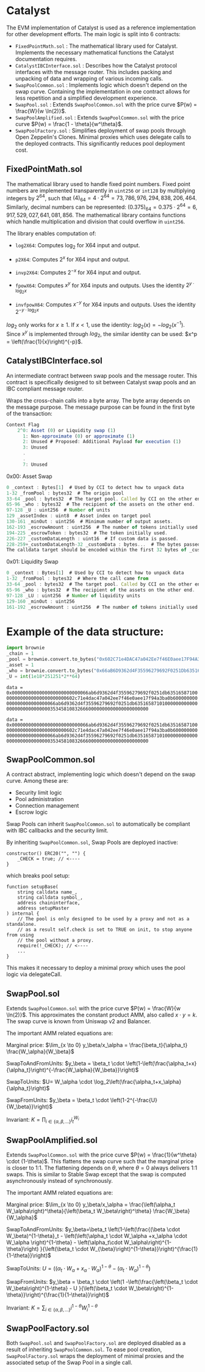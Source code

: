 # Catalyst

The EVM implementation of Catalyst is used as a reference implementation for other development efforts. The main logic is split into 6 contracts:

- `FixedPointMath.sol` : The mathematical library used for Catalyst. Implements the necessary mathematical functions the Catalyst documentation requires.
- `CatalystIBCInterface.sol` : Describes how the Catalyst protocol interfaces with the message router. This includes packing and unpacking of data and wrapping of various incoming calls.
- `SwapPoolCommon.sol` : Implements logic which doesn't depend on the swap curve. Containing the implementation in one contract allows for less repetition and a simplified development experience.
- `SwapPool.sol` : Extends `SwapPoolCommon.sol` with the price curve $P(w) = \frac{W}{w \ln(2)}$.
- `SwapPoolAmplified.sol` : Extends `SwapPoolCommon.sol` with the price curve $P(w) = \frac{1 - \theta}{w^\theta}$.
- `SwapPoolFactory.sol` : Simplifies deployment of swap pools through Open Zeppelin's Clones. Minimal proxies which uses delegate calls to the deployed contracts. This significantly reduces pool deployment cost. 

## FixedPointMath.sol

The mathematical library used to handle fixed point numbers. Fixed point numbers are  implemented transparently in `uint256` or `int128` by multiplying integers by $2^{64}$, such that $(4)_{64} = 4 · 2^{64} = 73,786,976,294,838,206,464$. Similarly, decimal numbers can be represented: $(0.375)_{64} = 0.375 · 2^{64} = 6,917,529,027,641,081,856$. The mathematical library contains functions which handle multiplication and division that could overflow in `uint256`.

The library enables computation of: 

- `log2X64`: Computes $\log_2$ for X64 input and output.

- `p2X64`: Computes $2^x$ for X64 input and output.

- `invp2X64`: Computes $2^{-x}$ for X64 input and output.

- `fpowX64`: Computes $x^y$ for X64 inputs and outputs. Uses the identity $2^{y · \log_2x}$

- `invfpowX64`: Computes $x^{-y}$ for X64 inputs and outputs. Uses the identity $2^{-y · \log_2x}$

$log_2$ only works for $x ≥ 1$. If $x < 1$, use the identity: $log_2(x) = - log_2(x^{-1}).$ Since $x^y$ is implemented through $log_2$, the similar identity can be used: $x^p = \left(\frac{1}{x}\right)^{-p}$.

## CatalystIBCInterface.sol

An intermediate contract between swap pools and the message router. This contract is specifically designed to sit between Catalyst swap pools and an IBC compliant message router.

Wraps the cross-chain calls into a byte array. The byte array depends on the message purpose. The message purpose can be found in the first byte of the transaction:

```jsx
Context Flag
    2^0: Asset (0) or Liquidity swap (1)
      1: Non-approximate (0) or approximate (1)
	  2: Unused # Proposed: Additional Payload for execution (1)
	  3: Unused
	  .
	  .
	  7: Unused
```

0x00: Asset Swap

```jsx
0 _context : Bytes[1]  # Used by CCI to detect how to unpack data
1-32 _fromPool : bytes32  # The origin pool
33-64 _pool : bytes32  # The target pool. Called by CCI on the other end.
65-96 _who : bytes32  # The recipient of the assets on the other end.
97-128 _U : uint256  # Number of units
129 _assetIndex : uint8  # Asset index on target pool
130-161 _minOut : uint256  # Minimum number of output assets.
162-193 _escrowAmount : uint256  # The number of tokens initially used.
194-225 _escrowToken : bytes32  # The token initially used.
226-227 _customDataLength : uint16  # If custom data is passed.
228-259+_customDataLength-32 _customData : bytes...  # The bytes passed to the custom Target.
The calldata target should be encoded within the first 32 bytes of _customData.
```

0x01: Liquidity Swap

```jsx
0 _context : Bytes[1]  # Used by CCI to detect how to unpack data
1-32 _fromPool : bytes32  # Where the call came from
33-64 _pool : bytes32  # The target pool. Called by CCI on the other end.
65-96 _who : bytes32  # The recipient of the assets on the other end.
97-128 _LU : uint256  # Number of liquidity units
129-160 _minOut : uint256
161-192 _escrowAmount : uint256  # The number of tokens initially used.
```


# Example of the data structure:
```py
import brownie
_chain = 1
_pool = brownie.convert.to_bytes("0x602C71e4DAC47a042Ee7f46E0aee17F94A3bA0B6".replace("0x00", ""))
_asset = 1
_who = brownie.convert.to_bytes("0x66aB6D9362d4F35596279692F0251Db635165871".replace("0x00", ""))
_U = int(1e18*251251*2**64)
```


`data = 0x0000000000000000000000000066ab6d9362d4f35596279692f0251db635165871000000000000000000000000602c71e4dac47a042ee7f46e0aee17f94a3ba0b600000000000000000000000066ab6d9362d4f35596279692f0251db635165871010000000000000000000000000000353458108326660000000000000000000000`

`data = 0x0000000000000000000000000066ab6d9362d4f35596279692f0251db635165871000000000000000000000000602c71e4dac47a042ee7f46e0aee17f94a3ba0b600000000000000000000000066ab6d9362d4f35596279692f0251db635165871010000000000000000000000000000353458108326660000000000000000000000`


## SwapPoolCommon.sol

A contract abstract, implementing logic which doesn't depend on the swap curve. Among these are:

- Security limit logic
- Pool administration
- Connection management
- Escrow logic

Swap Pools can inherit `SwapPoolCommon.sol` to automatically be compliant with IBC callbacks and the security limit. 

By inheriting `SwapPoolCommon.sol`, Swap Pools are deployed inactive:
```solidity
constructor() ERC20("", "") {
    _CHECK = true; // <----
}
```
which breaks pool setup:
```solidity
function setupBase(
    string calldata name_,
    string calldata symbol_,
    address chaininterface,
    address setupMaster
) internal {
    // The pool is only designed to be used by a proxy and not as a standalone.
    // as a result self.check is set to TRUE on init, to stop anyone from using
    // the pool without a proxy.
    require(!_CHECK); // <----
    ...
}
```
This makes it necessary to deploy a minimal proxy which uses the pool logic via delegateCall.


## SwapPool.sol

Extends `SwapPoolCommon.sol` with the price curve $P(w) = \frac{W}{w \ln(2)}$. This approximates the constant product AMM, also called $x \cdot y = k$. The swap curve is known from Uniswap v2 and Balancer.

The important AMM related equations are:

Marginal price: $\lim_{x \to 0} y_\beta/x_\alpha = \frac{\beta_t}{\alpha_t}  \frac{W_\alpha}{W_\beta}$

SwapToAndFromUnits: $y_\beta = \beta_t \cdot \left(1-\left(\frac{\alpha_t+x}{\alpha_t}\right)^{-\frac{W_\alpha}{W_\beta}}\right)$

SwapToUnits: $U= W_\alpha \cdot \log_2\left(\frac{\alpha_t+x_\alpha}{\alpha_t}\right)$

SwapFromUnits: $y_\beta = \beta_t \cdot \left(1-2^{-\frac{U}{W_\beta}}\right)$

Invariant: $K = \prod_{i \in \{\alpha, \beta, \dots\}} i_t^{W_i}$

## SwapPoolAmplified.sol

Extends `SwapPoolCommon.sol` with the price curve $P(w) = \frac{1}{w^\theta} \cdot (1-\theta)$. This flattens the swap curve such that the marginal price is closer to 1:1. The flattening depends on $\theta$, where $\theta = 0$ always delivers 1:1 swaps. This is similar to Stable Swap except that the swap is computed asynchronously instead of synchronously.

The important AMM related equations are:

Marginal price: $\lim_{x \to 0} y_\beta/x_\alpha = \frac{\left(\alpha_t W_\alpha\right)^\theta}{\left(\beta_t W_\beta\right)^\theta} \frac{W_\beta}{W_\alpha}$

SwapToAndFromUnits: $y_\beta=\beta_t \left(1-\left(\frac{(\beta \cdot W_\beta)^{1-\theta}_t - \left(\left(\alpha_t \cdot W_\alpha +x_\alpha \cdot W_\alpha \right)^{1-\theta} - \left(\alpha_t\cdot W_\alpha\right)^{1-\theta}\right) }{\left(\beta_t \cdot W_{\beta}\right)^{1-\theta}}\right)^{\frac{1}{1-\theta}}\right)$

SwapToUnits: $U=\left((\alpha_t  \cdot W_\alpha + x_\alpha  \cdot W_\alpha)^{1-\theta} - \left(\alpha_t  \cdot W_\alpha \right)^{1-\theta} \right)$

SwapFromUnits: $y_\beta = \beta_t \cdot \left(1 -\left(\frac{\left(\beta_t \cdot W_\beta\right)^{1-\theta} - U }{\left(\beta_t \cdot W_\beta\right)^{1-\theta}}\right)^{\frac{1}{1-\theta}}\right)$

Invariant: $K = \sum_{i \in \{\alpha, \beta, \dots\}} i^{1-\theta} W_i^{1-\theta}$

## SwapPoolFactory.sol

Both `SwapPool.sol` and `SwapPoolFactory.sol` are deployed disabled as a result of inheriting `SwapPoolCommon.sol`. To ease pool creation, `SwapPoolFactory.sol` wraps the deployment of minimal proxies and the associated setup of the Swap Pool in a single call.